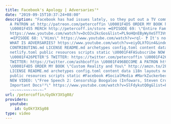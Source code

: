 ```yaml
---
title: Facebook's Apology | Adversaries⁷⁰
date: "2019-09-15T10:37:24+08:00"
description: "Facebook has had issues lately, so they put out a TV commercial.. \U0001F4A5BECOME
  A PATRON at http://patreon.com/petercoffin \U0001F4D5 ORDER MY BOOK http://amzn.to/2FEsqJR
  \U0001F455 MERCH http://petercoff.in/store ⏪EPISODE 69: \"Entire Family in Danger!\"
  https://www.youtube.com/watch?v=DcOJx2kcGos&list=PL9oHQnEByWyXeSTT3Vm3oyTR-e3Tg0Vj0
  ⏪EPISODE 68: \"Hims\" https://www.youtube.com/watch?v=rql- ❓ It's not JUST a commercial...
  WHAT IS ADVERSARIES? https://www.youtube.com/watch?v=eiyOLXfOin4&index=3&list=PL9oHQnEByWyXeSTT3Vm3oyTR-e3Tg0Vj0
  CONTRIBUTING.md LICENSE README.md archetypes config.toml content data i18n layouts
  netlify.toml public resources scripts static \U0001F4FASubscribe NOW! http://petercoff.in/subscribe
  \U0001F426PETER'S TWITTER: https://twitter.com/petercoffin \U0001F426ASHLEIGH'S
  TWITTER: https://twitter.com/ashbcoffin \U0001F496BECOME A PATRON http://patreon.com/petercoffin
  \U0001F4D5 ORDER MY BOOK \"Custom Reality and You\" http://amzn.to/2FEsqJR CONTRIBUTING.md
  LICENSE README.md archetypes config.toml content data i18n layouts netlify.toml
  public resources scripts static #Facebook #SocialMedia #MarkZuckerberg -~-~~-~~~-~~-~-
  NEW VIDEO: \"Free Speech 2: Censorship Boogaloo (Infowars, Steven Crowder) | Very
  Important Docs²³\" https://www.youtube.com/watch?v=SlFdykutQ0g&list=PL9oHQnEByWyXObkJN9YYQS9hxBjpN8RLG
  -~-~~-~~~-~~-~-"
url: /petercoffin/GyOkY3XSg08/
providers:
  youtube:
    id: GyOkY3XSg08
type: video
---
```

